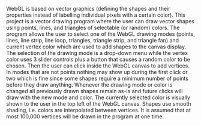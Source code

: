 WebGL is based on vector graphics (defining the shapes and their properties instead of labelling individual pixels with a certain color).
This project is a vector drawing program where the user can draw vector shapes using points, lines, and triangles of selectable (or random) colors. 
The program allows the user to select one of the WebGL drawing modes (points, lines, line strip, line loop, triangles, triangle strip, and triangle fan) and current vertex color which are used to add shapes to the canvas display.
The selection of the drawing mode is a drop-down menu while the vertex color uses 3 slider controls plus a button that causes a random color to be chosen.
Then the user can click inside the WebGL canvas to add vertices.
In modes that are not points nothing may show up during the first click or two which is fine since some shapes require a minimum number of points before they draw anything.
Whenever the drawing mode or color is changed all previously drawn shapes remain as-is and future clicks will draw with the new mode and color. 
The currently selected color is visually shown to the user in the top left of the WebGL canvas. 
Shapes use smooth shading, i.e. colors are interpolated between vertices.
It is assumed that at most 100,000 vertices will be drawn in the program at one time.
